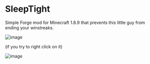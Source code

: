 # SleepTight

Simple Forge mod for Minecraft 1.8.9 that prevents this little guy from ending your winstreaks.

![image](https://user-images.githubusercontent.com/80382956/121784332-70e1d480-cb81-11eb-965c-c318a4ed116d.png)

(if you try to right click on it)

![image](https://user-images.githubusercontent.com/80382956/121784343-88b95880-cb81-11eb-91d7-919014ada57e.png)

